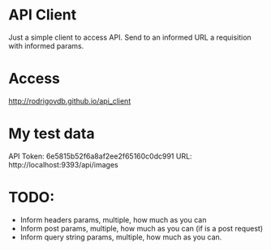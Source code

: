 # API Client

Just a simple client to access API. Send to an informed URL a requisition with informed params.

# Access

http://rodrigovdb.github.io/api_client

# My test data

API Token: 6e5815b52f6a8af2ee2f65160c0dc991
URL: http://localhost:9393/api/images

# TODO:
* Inform headers params, multiple, how much as you can
* Inform post params, multiple, how much as you can (if is a post request)
* Inform query string params, multiple, how much as you can.
